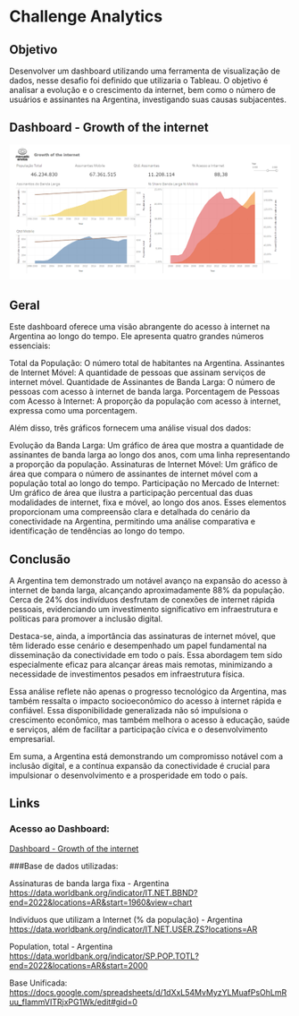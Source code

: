 # Challenge Analytics

## Objetivo
Desenvolver um dashboard utilizando uma ferramenta de visualização de dados, nesse desafio foi definido que utilizaria o Tableau. O objetivo é analisar a evolução e o crescimento da internet, 
bem como o número de usuários e assinantes na Argentina, investigando suas causas subjacentes.

## Dashboard - Growth of the internet
![3](https://raw.githubusercontent.com/thalesbregantin/Challenge---Analytics-Engineer-/main/img/imgdash.PNG)

## Geral
Este dashboard oferece uma visão abrangente do acesso à internet na Argentina ao longo do tempo. Ele apresenta quatro grandes números essenciais:

Total da População: O número total de habitantes na Argentina.
Assinantes de Internet Móvel: A quantidade de pessoas que assinam serviços de internet móvel.
Quantidade de Assinantes de Banda Larga: O número de pessoas com acesso à internet de banda larga.
Porcentagem de Pessoas com Acesso à Internet: A proporção da população com acesso à internet, expressa como uma porcentagem.

Além disso, três gráficos fornecem uma análise visual dos dados:

Evolução da Banda Larga: Um gráfico de área que mostra a quantidade de assinantes de banda larga ao longo dos anos, com uma linha representando a proporção da população.
Assinaturas de Internet Móvel: Um gráfico de área que compara o número de assinantes de internet móvel com a população total ao longo do tempo.
Participação no Mercado de Internet: Um gráfico de área que ilustra a participação percentual das duas modalidades de internet, fixa e móvel, ao longo dos anos.
Esses elementos proporcionam uma compreensão clara e detalhada do cenário da conectividade na Argentina, permitindo uma análise comparativa e identificação de tendências ao longo do tempo.

## Conclusão

A Argentina tem demonstrado um notável avanço na expansão do acesso à internet de banda larga, alcançando aproximadamente 88% da população. Cerca de 24% dos indivíduos desfrutam de conexões de internet rápida pessoais, evidenciando um investimento significativo em infraestrutura e políticas para promover a inclusão digital.

Destaca-se, ainda, a importância das assinaturas de internet móvel, que têm liderado esse cenário e desempenhado um papel fundamental na disseminação da conectividade em todo o país. Essa abordagem tem sido especialmente eficaz para alcançar áreas mais remotas, minimizando a necessidade de investimentos pesados em infraestrutura física.

Essa análise reflete não apenas o progresso tecnológico da Argentina, mas também ressalta o impacto socioeconômico do acesso à internet rápida e confiável. Essa disponibilidade generalizada não só impulsiona o crescimento econômico, mas também melhora o acesso à educação, saúde e serviços, além de facilitar a participação cívica e o desenvolvimento empresarial.

Em suma, a Argentina está demonstrando um compromisso notável com a inclusão digital, e a contínua expansão da conectividade é crucial para impulsionar o desenvolvimento e a prosperidade em todo o país.

## Links

### Acesso ao Dashboard:
[Dashboard - Growth of the internet ](https://public.tableau.com/app/profile/thales.bregantin/viz/Growthoftheinternet_17118159143120/Painel1)

###Base de dados utilizadas:

Assinaturas de banda larga fixa - Argentina<br>
https://data.worldbank.org/indicator/IT.NET.BBND?end=2022&locations=AR&start=1960&view=chart

Indivíduos que utilizam a Internet (% da população) - Argentina<br>
https://data.worldbank.org/indicator/IT.NET.USER.ZS?locations=AR

Population, total - Argentina<br>
https://data.worldbank.org/indicator/SP.POP.TOTL?end=2022&locations=AR&start=2000

Base Unificada:<br>
https://docs.google.com/spreadsheets/d/1dXxL54MvMyzYLMuafPsOhLmRuu_fIammVITRjxPG1Wk/edit#gid=0
